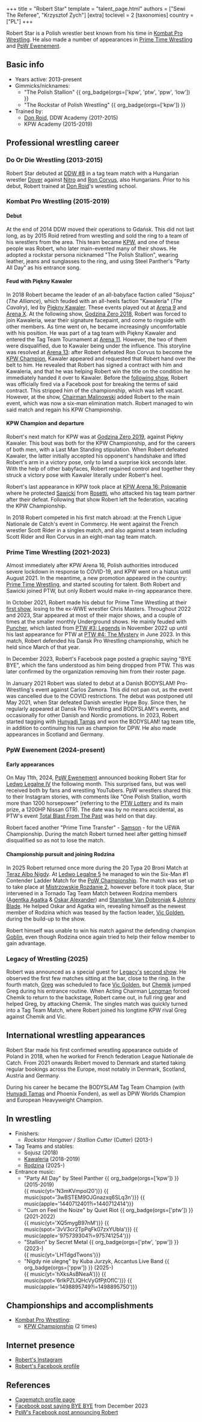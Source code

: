 +++
title = "Robert Star"
template = "talent_page.html"
authors = ["Sewi The Referee", "Krzysztof Zych"]
[extra]
toclevel = 2
[taxonomies]
country = ["PL"]
+++

Robert Star is a Polish wrestler best known from his time in [Kombat Pro Wrestling](@/o/kpw.md). He also made a number of appearances in [Prime Time Wrestling](@/o/ptw.md) and [PpW Ewenement](@/o/ppw.md).

## Basic info

* Years active: 2013-present
* Gimmicks/nicknames:
  - "The Polish Stallion" {{ org_badge(orgs=['kpw', 'ptw', 'ppw', 'low']) }}
  - "The Rockstar of Polish Wrestling" {{ org_badge(orgs=['kpw']) }}
* Trained by:
  - [Don Roid](@/w/don-roid.md), DDW Academy (201?-2015)
  - KPW Academy (2015-2019)

## Professional wrestling career

### Do Or Die Wrestling (2013-2015)

Robert Star debuted at [DDW #8](@/e/ddw/2013-08-17-ddw-8.md) in a tag team match with a Hungarian wrestler [Dover](@/w/dover.md) against [Nitro](@/w/nitro.md) and [Ron Corvus](@/w/ron-corvus.md), also Hungarians. Prior to his debut, Robert trained at [Don Roid](@/w/don-roid.md)'s wrestling school.

### Kombat Pro Wrestling (2015-2019)

#### Debut

At the end of 2014 DDW moved their operations to Gdańsk. This did not last long, as by 2015 Roid retired from wrestling and sold the ring to a team of his wrestlers from the area. This team became [KPW](@/o/kpw.md), and one of these people was Robert, who later main-evented many of their shows. He adopted a rockstar persona nicknamed "The Polish Stallion", wearing leather, jeans and sunglasses to the ring, and using Steel Panther's "Party All Day" as his entrance song.

#### Feud with Piękny Kawaler

In 2018 Robert became the leader of an all-babyface faction called "Sojusz" (_The Alliance_), which feuded with an all-heels faction "Kawaleria" (_The Cavalry_), led by [Piękny Kawaler](@/w/piekny-kawaler.md).
These events played out at [Arena 9](@/e/kpw/2018-03-10-kpw-arena-9.md) and [Arena X](@/e/kpw/2018-05-26-kpw-arena-x.md).
At the following show, [Godzina Zero 2018](@/e/kpw/2018-08-11-kpw-godzina-zero-2018.md), Robert was forced to join Kawaleria, wear their signature facepaint, and come to ringside with other members. As time went on, he became increasingly uncomfortable with his position.
He was part of a tag team with Piękny Kawaler and entered the Tag Team Tournament at [Arena 11](@/e/kpw/2018-11-03-kpw-arena-11.md). However, the two of them were disqualified, due to Kawaler being under the influence.
This storyline was resolved at [Arena 13](@/e/kpw/2019-04-05-kpw-arena-13.md): after Robert defeated Ron Corvus to become the [KPW Champion](@/c/kpw-championship.md), Kawaler appeared and requested that Robert hand over the belt to him. He revealed that Robert has signed a contract with him and Kawaleria, and that he was helping Robert win the title on the condition he immediately handed it over to Kawaler.
Before the [following show](@/e/kpw/2019-06-15-kpw-arena-14.md), Robert was officially fired via a Facebook post for breaking the terms of said contract.
This stripped him of the championship, which was left vacant. However, at the show, [Chairman Malinowski](@/w/krystian-malinowski.md) added Robert to the main event, which was now a six-man elimination match. Robert managed to win said match and regain his KPW Championship.

#### KPW Champion and departure

Robert's next match for KPW was at [Godzina Zero 2019](@/e/kpw/2019-08-17-kpw-godzina-zero-2019.md), against Piękny Kawaler. This bout was both for the KPW Championship, and for the careers of both men, with a Last Man Standing stipulation. When Robert defeated Kawaler, the latter initially accepted his opponent's handshake and lifted Robert's arm in a victory pose, only to land a surprise kick seconds later. With the help of other babyfaces, Robert regained control and together they struck a victory pose with Kawaler literally under Robert's heel.

Robert's last appearance in KPW took place at [KPW Arena 16: Polowanie](@/e/kpw/2020-02-01-kpw-arena-16.md) where he protected [Sawicki](@/w/sawicki.md) from [Rosetti](@/w/rosetti.md), who attacked his tag team partner after their defeat. Following that show Robert left the federation, vacating the KPW Championship.

In 2018 Robert competed in his first match abroad: at the French Ligue Nationale de Catch's event in Commercy. He went against the French wrestler Scott Rider in a singles match, and also against a team including Scott Rider and Ron Corvus in an eight-man tag team match.

### Prime Time Wrestling (2021-2023)

Almost immediately after KPW Arena 16, Polish authorities introduced severe lockdown in response to COVID-19, and KPW went on a hiatus until August 2021. In the meantime, a new promotion appeared in the country: [Prime Time Wrestling](@/o/ptw.md), and started scouting for talent. Both Robert and Sawicki joined PTW, but only Robert would make in-ring appearance there.

In October 2021, Robert made his debut for Prime Time Wrestling at their [first show](@/e/ptw/2021-10-09-ptw-1-revolucja.md), losing to the ex-WWE wrestler Chris Masters. Throughout 2022 and 2023, Star appeared at most of their major shows, and a couple of times at the smaller monthly Underground shows. He mainly feuded with [Puncher](@/w/puncher.md), which lasted from [PTW #3: Legends](@/e/ptw/2022-11-26-ptw-3-legends.md) in November 2022 up until his last appearance for PTW at [PTW #4: The Mystery](@/e/ptw/2023-06-25-ptw-4-mystery.md) in June 2023. In this match, Robert defended his Dansk Pro Wrestling championship, which he held since March of that year.

In December 2023, Robert's Facebook page posted a graphic saying "BYE BYE", which the fans understood as him being dropped from PTW. This was later confirmed by the organization removing him from their roster page.

In January 2021 Robert was slated to debut at a Danish BODYSLAM! Pro-Wrestling's event against Carlos Zamora. This did not pan out, as the event was cancelled due to the COVID restrictions. The debut was postponed util May 2021, when Star defeated Danish wrestler Hype Boy. Since then, he regularly appeared at Dansk Pro Wrestling and BODYSLAM!'s events, and occasionally for other Danish and Nordic promotions. In 2023, Robert started tagging with [Hunyadi Tamas](@/w/hunyadi-tamas.md) and won the BODYSLAM! tag team title, in addition to continuing his run as champion for DPW. He also made appearances in Scotland and Germany.

### PpW Ewenement (2024-present)

#### Early appearances

On May 11th, 2024, [PpW Ewenement](@/o/ppw.md) announced booking Robert Star for [Ledwo Legalne IV](@/e/ppw/2024-06-08-ppw-ledwo-legalne-4.md) the following month.
This surprised fans, but was well received both by fans and wrestling YouTubers. PpW wrestlers shared this to their Instagram stories, with comments like "One Polish Stallion, worth more than 1200 horsepower" (referring to the [PTW Lottery](@/o/ptw.md#the-lottery) and its main prize, a 1200HP Nissan GTR). The date was by no means accidental, as PTW's event [Total Blast From The Past](@/e/ptw/2024-05-11-ptw-6.md) was held on that day.

Robert faced another "Prime Time Transfer" - [Samson](@/w/samson.md) - for the UEWA Championship. During the match Robert turned heel after getting himself disqualified so as not to lose the match. 

#### Championship pursuit and joining Rodzina

In 2025 Robert returned once more during the 20 Typa 20 Broni Match at [Teraz Albo Nigdy](@/e/ppw/2025-03-15-ppw-teraz-albo-nigdy.md). 
At [Ledwo Legalne 5](@/e/ppw/2025-06-07-ppw-ledwo-legalne-5.md) he managed to win the Six-Man #1 Contender Ladder Match for the [PpW Championship](@/c/ppw-championship.md). The match was set up to take place at [Mistrzowskie Rozdanie 2](@/e/ppw/2025-09-20-ppw-mistrzowskie-rozdanie-2.md), however before it took place, Star intervened in a Tornado Tag Team Match between Rodzina members ([Agentka Agatka](@/w/agentka-agatka.md) & [Oskar Alexander](@/w/oskar-alexander.md)) and [Stanisław Van Dobroniak](@/w/stanislaw-van-dobroniak.md) & [Johnny Blade](@/w/johnny-blade.md). He helped Oskar and Agatka win, revealing himself as the newest member of Rodzina which was teased by the faction leader, [Vic Golden](@/w/vic-golden.md), during the build-up to the show.

Robert himself was unable to win his match against the defending champion [Goblin](@/w/goblin.md), even though Rodzina once again tried to help their fellow member to gain advantage.

### Legacy of Wrestling (2025)

Robert was announced as a special guest for [Legacy's](@/o/low.md) [second show](@/e/low/2025-04-06-low-2.md). He observed the first few matches sitting at the bar, close to the ring. In the fourth match, [Greg](@/w/greg.md) was scheduled to face [Vic Golden](@/w/vic-golden.md), but [Chemik](@/w/chemik.md) jumped Greg during his entrance routine. When Acting Chairman [Longman](@/w/wiktor-longman.md) forced Chemik to return to the backstage, Robert came out, in full ring gear and helped Greg, by attacking Chemik. The singles match was quickly turned into a Tag Team Match, where Robert joined his longtime KPW rival Greg against Chemik and Vic.

## International wrestling appearances

Robert Star made his first confirmed wrestling appearance outside of Poland in 2018, when he worked for French federation League Nationale de Catch. From 2021 onwards Robert moved to Denmark and started taking regular bookings across the Europe, most notably in Denmark, Scotland, Austria and Germany. 

During his career he became the BODYSLAM Tag Team Champion (with [Hunyadi Tamas](@/w/hunyadi-tamas.md) and Phoenix Fonden), as well as DPW Worlds Champion and European Heavyweight Champion. 

## In wrestling

* Finishers:
  - _Rockstar Hangover_ / _Stallion Cutter_ (Cutter) (2013-)
* Tag Teams and stables:
  - Sojusz (2018)
  - [Kawaleria](@/tt/kawaleria.md) (2018-2019)
  - [Rodzina](@/tt/rodzina.md) (2025-)
* Entrance music:
  - "Party All Day" by Steel Panther
    {{ org_badge(orgs=['kpw']) }} (2015-2019) <br>
    {{ music(yt='N3mKVmpol20')}}
    {{ music(spot='3wBSTEM9OJGnazxq6SLq3n')}}
    {{ music(apple='1440712401?i=1440712414')}}
  - "Cum on Feel the Noize" by Quiet Riot
    {{ org_badge(orgs=['ptw']) }} (2021-2022) <br>
    {{ music(yt='XQ5mygB97nM')}}
    {{ music(spot='3vV3cr2TpPqFk07zxYUbla')}}
    {{ music(apple='975739304?i=975741254')}}
  - "Stallion" by Secret Metal
    {{ org_badge(orgs=['ptw', 'ppw']) }} (2023-) <br>
    {{ music(yt='LHTdgdTwons')}}
  - "Nigdy nie ulegnę" by Kuba Jurzyk, Accantus Live Band
    {{ org_badge(orgs=['ppw']) }} (2025-) <br>
    {{ music(yt='hXksAsBNeaA')}}
    {{ music(spot='6rlkPZLlQHcVyGfPjtOfIC')}}
    {{ music(apple='1498895749?i=1498895750')}}

## Championships and accomplishments

* [Kombat Pro Wrestling](@/o/kpw.md):
  - [KPW Championship](@/c/kpw-championship.md) (2 times)

## Internet presence

* [Robert's Instagram](https://www.instagram.com/realrobertstar/)
* [Robert's Facebook profile](https://www.facebook.com/RobertStar) 

## References

* [Cagematch profile page](https://www.cagematch.net/?id=2&nr=15651)
* [Facebook post saying BYE BYE](https://www.facebook.com/photo/?fbid=839973208139393&set=pb.100063801633257.-2207520000) from December 2023
* [PpW's Facebook post announcing Robert](https://www.facebook.com/OficjalnePPW/posts/pfbid02GSspE1SNetocUY2kWnC9LhDdsKYSGgh17G4h2bV4Q3CaRgLkziMrC6JDPkCYWBVnl)
